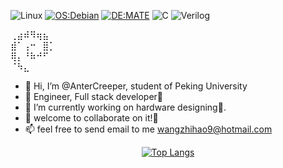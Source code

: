 ![Linux](https://img.shields.io/badge/-Linux-FCC624?style=flat-square&logo=linux&logoColor=black)
[![OS:Debian](https://img.shields.io/badge/OS-Debian-red?style=flat-square&logo=debian)](https://debian.org/)
[![DE:MATE](https://img.shields.io/badge/DE-MATE-green?style=flat-square&logo=MATE)](https://mate-desktop.org/)
![C](https://img.shields.io/badge/-C-00599C?style=flat-square&logo=c&logoColor=white)
![Verilog](https://img.shields.io/badge/Verilog-black?style=flat-square&logo=verilog)

 ⢀⣴⠾⠻⢶⣦  
 ⣾⠁⢠⠒⠀⣿⡁  
 ⢿⡄⠘⠷⠚⠋   
 ⠈⠳⣄  
- 👋 Hi, I’m @AnterCreeper, student of Peking University
- 👀 Engineer, Full stack developer🤪
- 🌱 I’m currently working on hardware designing🤗.
- 💞️ welcome to collaborate on it!🥺
- 📫 feel free to send email to me [wangzhihao9@hotmail.com](mailto:wangzhihao9@hotmail.com)

<div align="center">

[![Top Langs](https://github-readme-stats.vercel.app/api/top-langs/?username=antercreeper&layout=compact)](https://github.com/anuraghazra/github-readme-stats)

</div>

<!---
AnterCreeper/AnterCreeper is a ✨ special ✨ repository because its `README.md` (this file) appears on your GitHub profile.
You can click the Preview link to take a look at your changes.
--->
